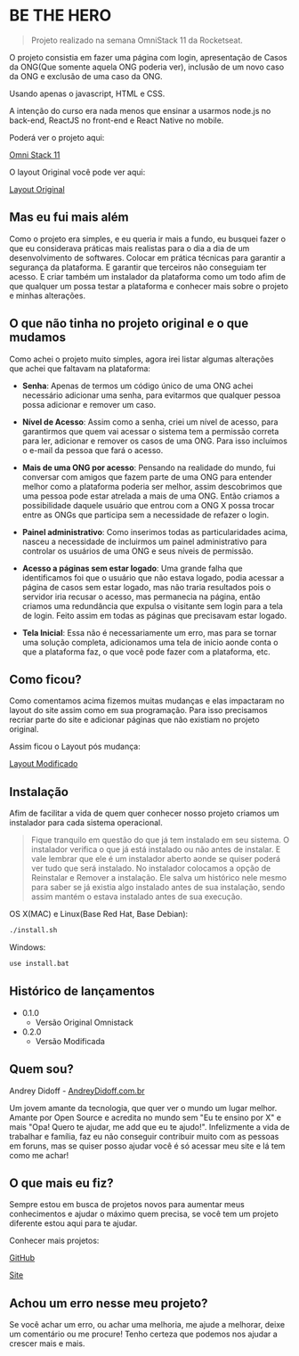 # BE THE HERO
> Projeto realizado na semana OmniStack 11 da Rocketseat.

O projeto consistia em fazer uma página com login, apresentação de Casos da ONG(Que somente aquela ONG poderia ver), inclusão de um novo caso da ONG e exclusão de uma caso da ONG.

Usando apenas o javascript, HTML e CSS.

A intenção do curso era nada menos que ensinar a usarmos node.js no back-end, ReactJS no front-end e React Native no mobile.

Poderá ver o projeto aqui:

[Omni Stack 11](https://rocketseat.com.br/week/inscricao/11.0)

O layout Original você pode ver aqui:

[Layout Original](https://www.figma.com/file/nJPNFO7lIHbo8LMpkCKRR4/Be-The-Hero-OmniStack-11?node-id=16%3A698)

## Mas eu fui mais além

Como o projeto era simples, e eu queria ir mais a fundo, eu busquei fazer o que eu considerava práticas mais realistas para o dia a dia de um desenvolvimento de softwares. Colocar em prática técnicas para garantir a segurança da plataforma. E garantir que terceiros não conseguiam ter acesso. E criar também um instalador da plataforma como um todo afim de que qualquer um possa testar a plataforma e conhecer mais sobre o projeto e minhas alterações.

## O que não tinha no projeto original e o que mudamos

Como achei o projeto muito simples, agora irei listar algumas alterações que achei que faltavam na plataforma:

* **Senha**: Apenas de termos um código único de uma ONG achei necessário adicionar uma senha, para evitarmos que qualquer pessoa possa adicionar e remover um caso.

* **Nível de Acesso**: Assim como a senha, criei um nível de acesso, para garantirmos que quem vai acessar o sistema tem a permissão correta para ler, adicionar e remover os casos de uma ONG. Para isso incluímos o e-mail da pessoa que fará o acesso.

* **Mais de uma ONG por acesso**: Pensando na realidade do mundo, fui conversar com amigos que fazem parte de uma ONG para entender melhor como a plataforma poderia ser melhor, assim descobrimos que uma pessoa pode estar atrelada a mais de uma ONG. Então criamos a possibilidade daquele usuário que entrou com a ONG X possa trocar entre as ONGs que participa sem a necessidade de refazer o login.

* **Painel administrativo**: Como inserimos todas as particularidades acima, nasceu a necessidade de incluirmos um painel administrativo para controlar os usuários de uma ONG e seus níveis de permissão.

* **Acesso a páginas sem estar logado**: Uma grande falha que identificamos foi que o usuário que não estava logado, podia acessar a página de casos sem estar logado, mas não traria resultados pois o servidor iria recusar o acesso, mas permanecia na página, então criamos uma redundância que expulsa o visitante sem login para a tela de login. Feito assim em todas as páginas que precisavam estar logado.

* **Tela Inicial**: Essa não é necessariamente um erro, mas para se tornar uma solução completa, adicionamos uma tela de inicio aonde conta o que a plataforma faz, o que você pode fazer com a plataforma, etc.

## Como ficou?

Como comentamos acima fizemos muitas mudanças e elas impactaram no layout do site assim como em sua programação. Para isso precisamos recriar parte do site e adicionar páginas que não existiam no projeto original.

Assim ficou o Layout pós mudança:

[Layout Modificado](https://www.figma.com/file/vSlPfYqcUC2OsOZJSyALra/Be-The-Hero-OmniStack-11-Modificado)

## Instalação

Afim de facilitar a vida de quem quer conhecer nosso projeto criamos um instalador para cada sistema operacional.
> Fique tranquilo em questão do que já tem instalado em seu sistema. O instalador verifica o que já está instalado ou não antes de instalar. E vale lembrar que ele é um instalador aberto aonde se quiser poderá ver tudo que será instalado.
> No instalador colocamos a opção de Reinstalar e Remover a instalação. Ele salva um histórico nele mesmo para saber se já existia algo instalado antes de sua instalação, sendo assim mantém o estava instalado antes de sua execução.

OS X(MAC) e Linux(Base Red Hat, Base Debian):

```sh
./install.sh
```

Windows:

```sh
use install.bat
```

## Histórico de lançamentos

* 0.1.0
    * Versão Original Omnistack
* 0.2.0
    * Versão Modificada

## Quem sou?

Andrey Didoff - [AndreyDidoff.com.br](http://andreydidoff.com.br)

Um jovem amante da tecnologia, que quer ver o mundo um lugar melhor. Amante por Open Source e acredita no mundo sem "Eu te ensino por X" e mais "Opa! Quero te ajudar, me add que eu te ajudo!". Infelizmente a vida de trabalhar e família, faz eu não conseguir contribuir muito com as pessoas em foruns, mas se quiser posso ajudar você é só acessar meu site e lá tem como me achar!

## O que mais eu fiz?

Sempre estou em busca de projetos novos para aumentar meus conhecimentos e ajudar o máximo quem precisa, se você tem um projeto diferente estou aqui para te ajudar.

Conhecer mais projetos:

[GitHub](https://github.com/AndreyDN)

[Site](http://andreydidoff.com.br)

## Achou um erro nesse meu projeto?

Se você achar um erro, ou achar uma melhoria, me ajude a melhorar, deixe um comentário ou me procure! Tenho certeza que podemos nos ajudar a crescer mais e mais.